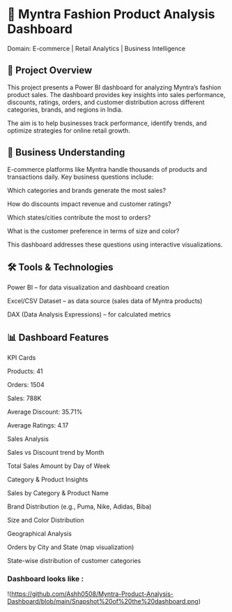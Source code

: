 # 👗 Myntra Fashion Product Analysis Dashboard
Domain: E-commerce | Retail Analytics | Business Intelligence

## 📌 Project Overview
This project presents a Power BI dashboard for analyzing Myntra’s fashion product sales.
The dashboard provides key insights into sales performance, discounts, ratings, orders, and customer distribution across different categories, brands, and regions in India.

The aim is to help businesses track performance, identify trends, and optimize strategies for online retail growth.

## 🎯 Business Understanding
E-commerce platforms like Myntra handle thousands of products and transactions daily.
Key business questions include:

Which categories and brands generate the most sales?

How do discounts impact revenue and customer ratings?

Which states/cities contribute the most to orders?

What is the customer preference in terms of size and color?

This dashboard addresses these questions using interactive visualizations.

## 🛠️ Tools & Technologies
Power BI – for data visualization and dashboard creation

Excel/CSV Dataset – as data source (sales data of Myntra products)

DAX (Data Analysis Expressions) – for calculated metrics

## 📊 Dashboard Features
KPI Cards

Products: 41

Orders: 1504

Sales: 788K

Average Discount: 35.71%

Average Ratings: 4.17

Sales Analysis

Sales vs Discount trend by Month

Total Sales Amount by Day of Week

Category & Product Insights

Sales by Category & Product Name

Brand Distribution (e.g., Puma, Nike, Adidas, Biba)

Size and Color Distribution

Geographical Analysis

Orders by City and State (map visualization)

State-wise distribution of customer categories

### Dashboard looks like : 

!(https://github.com/Ashh0508/Myntra-Product-Analysis-Dashboard/blob/main/Snapshot%20of%20the%20dashboard.png)
